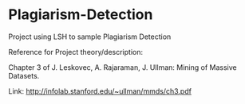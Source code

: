 # Plagiarism-Detection
Project using LSH to sample Plagiarism Detection

Reference for Project theory/description:

Chapter 3 of J. Leskovec, A. Rajaraman, J. Ullman: Mining of Massive Datasets.

Link: http://infolab.stanford.edu/~ullman/mmds/ch3.pdf
